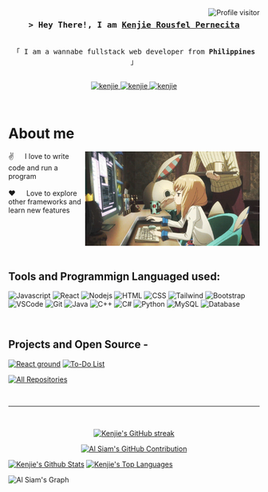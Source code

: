 
<a href="https://komarev.com/ghpvc/?username=kenjie">
  <img align="right" src="https://komarev.com/ghpvc/?username=Judasama69&label=Visitors&color=0e75b6&style=flat" alt="Profile visitor" />
</a>


<!-- Intro  -->
<h3 align="center">
        <samp>&gt; Hey There!, I am
                <b><a target="_blank" href="https://portfolio-kenjie-pernecita.vercel.app/">Kenjie Rousfel Pernecita</a></b>
        </samp>
</h3>


<p align="center"> 
  <samp>
    <br>
    「 I am a wannabe fullstack web developer from <b>Philippines</b> 」
    <br>
    <br>
  </samp>
</p>

<p align="center">
 <a href="https://portfolio-kenjie-pernecita.vercel.app/" target="blank">
  <img src="https://img.shields.io/badge/Website-DC143C?style=for-the-badge&logo=medium&logoColor=white" alt="kenjie" />
 </a>
 <a href="https://www.linkedin.com/in/kenjie-roufel-pernecita-abb5b4370/" target="_blank">
  <img src="https://img.shields.io/badge/LinkedIn-0077B5?style=for-the-badge&logo=linkedin&logoColor=white" alt="kenjie"/>
 </a>
 <a href="https://web.facebook.com/kenjie.pernercita.3" target="_blank">
  <img src="https://img.shields.io/badge/Facebook-20BEFF?&style=for-the-badge&logo=facebook&logoColor=white" alt="kenjie"  />
  </a> 
</p>
<br />

<!-- About Section -->
 # About me
 
<p>
 <img align="right" width="350" src="/assets/coding.gif" alt="gif" />
  
 ✌️ &emsp; I love to write code and run a program<br/><br/>
 ❤️ &emsp; Love to explore other frameworks and learn new features<br/><br/>
 <!--📧 &emsp; Reach me anytime: kenjiepen14@gmail.com<br/><br/> -->

</p>

<br/>
<br/>
<br/>

## Tools and Programmign Languaged used:

![Javascript](https://img.shields.io/badge/Javascript-F0DB4F?style=for-the-badge&labelColor=black&logo=javascript&logoColor=F0DB4F)
![React](https://img.shields.io/badge/-React-61DBFB?style=for-the-badge&labelColor=black&logo=react&logoColor=61DBFB)
![Nodejs](https://img.shields.io/badge/Nodejs-3C873A?style=for-the-badge&labelColor=black&logo=node.js&logoColor=3C873A)
![HTML](https://img.shields.io/badge/HTML-E34F26?style=for-the-badge&logo=html5&logoColor=white)
![CSS](https://img.shields.io/badge/CSS-1572B6?style=for-the-badge&logo=css3&logoColor=white)
![Tailwind](https://img.shields.io/badge/Tailwind_CSS-092749?style=for-the-badge&logo=tailwindcss&logoColor=06B6D4&labelColor=000000)
![Bootstrap](https://img.shields.io/badge/Bootstrap-563D7C?style=for-the-badge&logo=bootstrap&logoColor=white)
![VSCode](https://img.shields.io/badge/Visual_Studio-0078d7?style=for-the-badge&logo=visual%20studio&logoColor=white)
![Git](https://img.shields.io/badge/Git-F05032?style=for-the-badge&logo=git&logoColor=white)
![Java](https://img.shields.io/badge/Java-007396?style=for-the-badge&logo=openjdk&logoColor=white)
![C++](https://img.shields.io/badge/C++-00599C?style=for-the-badge&logo=cplusplus&logoColor=white)
![C#](https://img.shields.io/badge/C%23-239120?style=for-the-badge&logo=c-sharp&logoColor=white)
![Python](https://img.shields.io/badge/Python-3776AB?style=for-the-badge&logo=python&logoColor=white)
![MySQL](https://img.shields.io/badge/MySQL-4479A1?style=for-the-badge&logo=mysql&logoColor=white)
![Database](https://img.shields.io/badge/Database-336791?style=for-the-badge&logo=databricks&logoColor=white)


<br/>

## Projects and Open Source -
<!-- [![iTasks](https://github-readme-stats.vercel.app/api/pin/?username=alsiam&repo=itasks&border_color=7F3FBF&bg_color=0D1117&title_color=C9D1D9&text_color=8B949E&icon_color=7F3FBF)](https://github.com/alsiam/itasks) -->
[![React ground](https://github-readme-stats.vercel.app/api/pin/?username=Judasama69&repo=reactProject_app&border_color=7F3FBF&bg_color=0D1117&title_color=C9D1D9&text_color=8B949E&icon_color=7F3FBF)](https://github.com/Judasama69/reactProject_app)
[![To-Do List](https://github-readme-stats.vercel.app/api/pin/?username=Judasama69&repo=To-Do-List&border_color=7F3FBF&bg_color=0D1117&title_color=C9D1D9&text_color=8B949E&icon_color=7F3FBF)](https://github.com/Judasama69/To-Do-List)


<p align="left">
  <a href="https://github.com/Judasama69?tab=repositories" target="_blank"><img alt="All Repositories" title="All Repositories" src="https://img.shields.io/badge/-All%20Repos-2962FF?style=for-the-badge&logo=koding&logoColor=white"/></a>
</p>

<br/>
<hr/>
<br/>

<p align="center">
  <a href="https://github.com/Judasama69">
    <img src="https://github-readme-streak-stats.herokuapp.com/?user=Judasama69&theme=radical&border=7F3FBF&background=0D1117" alt="Kenjie's GitHub streak"/>
  </a>
</p>

<p align="center">
  <a href="https://github.com/Judasama69">
    <img src="https://github-profile-summary-cards.vercel.app/api/cards/profile-details?username=Judasama69&theme=radical" alt="Al Siam's GitHub Contribution"/>
  </a>
</p>

<a> 
    <a href="https://github.com/Judasama69"><img alt="Kenjie's Github Stats" src="https://denvercoder1-github-readme-stats.vercel.app/api?username=Judasama69&show_icons=true&count_private=true&theme=react&border_color=7F3FBF&bg_color=0D1117&title_color=F85D7F&icon_color=F8D866" height="192px" width="49.5%"/></a>
  <a href="https://github.com/Judasama69"><img alt="Kenjie's Top Languages" src="https://denvercoder1-github-readme-stats.vercel.app/api/top-langs/?username=Judasama69&langs_count=8&layout=compact&theme=react&border_color=7F3FBF&bg_color=0D1117&title_color=F85D7F&icon_color=F8D866" height="192px" width="49.5%"/></a>
  <br/>
</a>


![Al Siam's Graph](https://github-readme-activity-graph.vercel.app/graph?username=Judasama69&custom_title=Al%20Siam's%20GitHub%20Activity%20Graph&bg_color=0D1117&color=7F3FBF&line=7F3FBF&point=7F3FBF&area_color=FFFFFF&title_color=FFFFFF&area=true)
